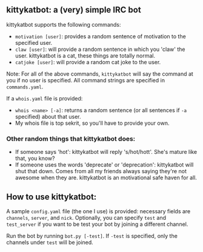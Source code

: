 ## kittykatbot: a (very) simple IRC bot

kittykatbot supports the following commands:
* `motivation [user]`: provides a random sentence of motivation to the
  specified user.
* `claw [user]`: will provide a random sentence in which you 'claw' the user.
  kittykatbot is a cat, these things are totally normal.
* `catjoke [user]`: will provide a random cat joke to the user.

Note: For all of the above commands, `kittykatbot` will say the command at you
if no user is specified. All command strings are specified in `commands.yaml`.

If a `whois.yaml` file is provided:
* `whois <name> [-a]`: returns a random sentence (or all sentences if `-a`
  specified) about that user.
* My whois file is top sekrit, so you'll have to
  provide your own.

### Other random things that kittykatbot does:
* If someone says 'hot': kittykatbot will reply 's/hot/hott'. She's mature like
  that, you know?
* If someone uses the words 'deprecate' or 'deprecation': kittykatbot will shut
  that down. Comes from all my friends always saying they're not awesome when
  they are. kittykatbot is an motivational safe haven for all.

## How to use kittykatbot:
A sample `config.yaml` file (the one I use) is provided: necessary fields are
`channels`, `server`, and `nick`. Optionally, you can specify `test` and
`test_server` if you want to be test your bot by joining a different channel.

Run the bot by running `bot.py [-test]`. If `-test` is specified, only the
channels under `test` will be joined.
